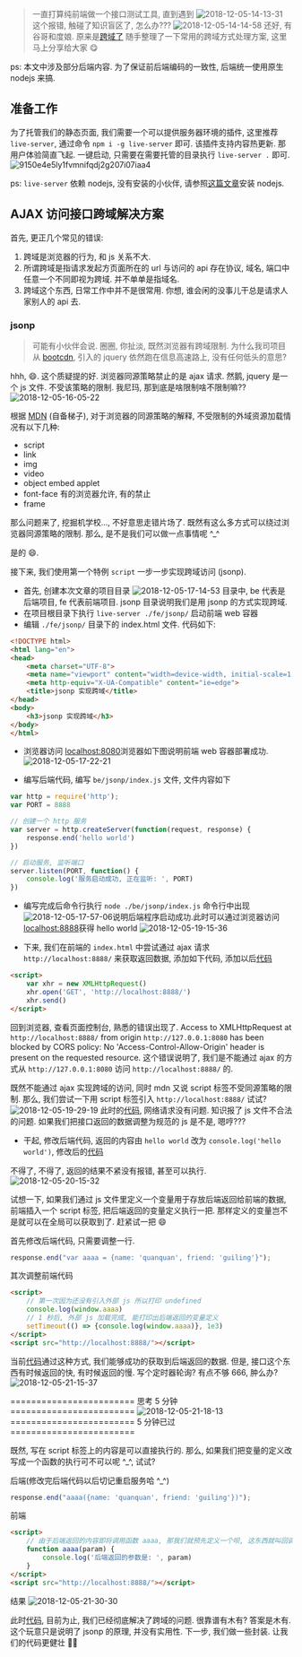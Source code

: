 > 一直打算纯前端做一个接口测试工具, 直到遇到
> ![2018-12-05-14-13-31](http://img.blog.niubishanshan.top/2018-12-05-14-13-31.png)
> 这个报错, 触碰了知识盲区了, 怎么办???
> ![2018-12-05-14-14-58](http://img.blog.niubishanshan.top/2018-12-05-14-14-58.png)
> 还好, 有谷哥和度娘. 原来是[跨域了](https://baike.baidu.com/item/AJAX%20%E8%B7%A8%E5%9F%9F%E8%AE%BF%E9%97%AE/15633363)
> 随手整理了一下常用的跨域方式处理方案, 这里马上分享给大家 😋

ps: 本文中涉及部分后端内容. 为了保证前后端编码的一致性, 后端统一使用原生 nodejs 来搞.

## 准备工作

为了托管我们的静态页面, 我们需要一个可以提供服务器环境的插件, 这里推荐 `live-server`, 通过命令 `npm i -g live-server` 即可. 该插件支持内容热更新. 那用户体验简直飞起. 一键启动, 只需要在需要托管的目录执行 `live-server .` 即可.
![9150e4e5ly1fvmnifqdj2g207i07iaa4](http://img.blog.niubishanshan.top/9150e4e5ly1fvmnifqdj2g207i07iaa4.gif)

ps: `live-server` 依赖 nodejs, 没有安装的小伙伴, 请参照[这篇文章](https://juejin.im/post/5bfd43986fb9a049ed308f1a)安装 nodejs.

## AJAX 访问接口跨域解决方案

首先, 更正几个常见的错误:
1. 跨域是浏览器的行为, 和 js 关系不大.
2. 所谓跨域是指请求发起方页面所在的 url 与访问的 api 存在协议, 域名, 端口中任意一个不同即视为跨域. 并不单单是指域名.
3. 跨域这个东西, 日常工作中并不是很常用. 你想, 谁会闲的没事儿干总是请求人家别人的 api 去.

### jsonp

> 可能有小伙伴会说. 圈圈, 你扯淡, 既然浏览器有跨域限制. 为什么我司项目从 [bootcdn](https://www.bootcdn.cn/), 引入的 jquery 依然跑在信息高速路上, 没有任何低头的意思?

hhh, 😄. 这个质疑提的好. 浏览器同源策略禁止的是 ajax 请求. 然鹅, jquery 是一个 js 文件. 不受该策略的限制. 我尼玛, 那到底是啥限制啥不限制嘛??
![2018-12-05-16-05-22](http://img.blog.niubishanshan.top/2018-12-05-16-05-22.png)

根据 [MDN](https://developer.mozilla.org/zh-CN/docs/Web/Security/Same-origin_policy) (自备梯子), 对于浏览器的同源策略的解释, 不受限制的外域资源加载情况有以下几种:
- script
- link
- img
- video
- object embed applet
- font-face 有的浏览器允许, 有的禁止
- frame

那么问题来了, 挖掘机学校..., 不好意思走错片场了. 既然有这么多方式可以绕过浏览器同源策略的限制. 那么, 是不是我们可以做一点事情呢 ^_^

是的 😄.

接下来, 我们使用第一个特例 `script` 一步一步实现跨域访问 (jsonp).

- 首先, 创建本次文章的项目目录
![2018-12-05-17-14-53](http://img.blog.niubishanshan.top/2018-12-05-17-14-53.png)
目录中, be 代表是后端项目, fe 代表前端项目. jsonp 目录说明我们是用 jsonp 的方式实现跨域.
- 在项目根目录下执行 `live-server ./fe/jsonp/` 启动前端 web 容器
- 编辑 `./fe/jsonp/` 目录下的 index.html 文件. 代码如下:

```html
<!DOCTYPE html>
<html lang="en">
<head>
    <meta charset="UTF-8">
    <meta name="viewport" content="width=device-width, initial-scale=1.0">
    <meta http-equiv="X-UA-Compatible" content="ie=edge">
    <title>jsonp 实现跨域</title>
</head>
<body>
    <h3>jsonp 实现跨域</h3>
</body>
</html>
```

- 浏览器访问 [localhost:8080](http://localhost:8080/)浏览器如下图说明前端 web 容器部署成功.
![2018-12-05-17-22-21](http://img.blog.niubishanshan.top/2018-12-05-17-22-21.png)

- 编写后端代码, 编写 `be/jsonp/index.js` 文件, 文件内容如下

```js
var http = require('http');
var PORT = 8888

// 创建一个 http 服务
var server = http.createServer(function(request, response) {
    response.end('hello world')
})

// 启动服务, 监听端口
server.listen(PORT, function() {
    console.log('服务启动成功, 正在监听: ', PORT)
})
```

- 编写完成后命令行执行 `node ./be/jsonp/index.js`
命令行中出现![2018-12-05-17-57-06](http://img.blog.niubishanshan.top/2018-12-05-17-57-06.png)说明后端程序启动成功.此时可以通过浏览器访问 [localhost:8888](http://localhost:8888/)获得 hello world
![2018-12-05-19-15-36](http://img.blog.niubishanshan.top/2018-12-05-19-15-36.png)

- 下来, 我们在前端的 `index.html` 中尝试通过 ajax 请求 `http://localhost:8888/` 来获取返回数据, 添加如下代码, 添加以后[代码](https://github.com/luoquanquan/cross-domain/commit/cce37cc50db74d0584f55da393d948c1dcfa7696)

```html
<script>
    var xhr = new XMLHttpRequest()
    xhr.open('GET', 'http://localhost:8888/')
    xhr.send()
</script>
```

回到浏览器, 查看页面控制台, 熟悉的错误出现了. Access to XMLHttpRequest at `http://localhost:8888/` from origin `http://127.0.0.1:8080` has been blocked by CORS policy: No 'Access-Control-Allow-Origin' header is present on the requested resource. 这个错误说明了, 我们是不能通过 ajax 的方式从 `http://127.0.0.1:8080` 访问 `http://localhost:8888/` 的.

既然不能通过 ajax 实现跨域的访问, 同时 mdn 又说 script 标签不受同源策略的限制. 那么, 我们尝试一下用 script 标签引入 `http://localhost:8888/` 试试?
![2018-12-05-19-29-19](http://img.blog.niubishanshan.top/2018-12-05-19-29-19.png)
此时的[代码](https://github.com/luoquanquan/cross-domain/commit/d7ae69f656b1476a25057614264c411f7de13da4), 网络请求没有问题. 知识报了 js 文件不合法的问题. 如果我们把接口返回的数据调整为规范的 js 是不是, 嗯哼???

- 干起, 修改后端代码, 返回的内容由 `hello world` 改为 `console.log('hello world')`, 修改后的[代码](https://github.com/luoquanquan/cross-domain/commit/bb5b1d2c6a1f3756c4fc7d5dda04e9bc6b30310e)

不得了, 不得了, 返回的结果不紧没有报错, 甚至可以执行.
![2018-12-05-20-15-32](http://img.blog.niubishanshan.top/2018-12-05-20-15-32.png)

试想一下, 如果我们通过 js 文件里定义一个变量用于存放后端返回给前端的数据, 前端插入一个 script 标签, 把后端返回的变量定义执行一把. 那样定义的变量岂不是就可以在全局可以获取到了. 赶紧试一把 😄

首先修改后端代码, 只需要调整一行.

```js
response.end("var aaaa = {name: 'quanquan', friend: 'guiling'}");
```

其次调整前端代码

```html
<script>
    // 第一次因为还没有引入外部 js 所以打印 undefined
    console.log(window.aaaa)
    // 1 秒后, 外部 js 加载完成, 能打印出后端返回的变量定义
    setTimeout(() => {console.log(window.aaaa)}, 1e3)
</script>
<script src="http://localhost:8888/"></script>
```

当前[代码](https://github.com/luoquanquan/cross-domain/commit/5bdc0dd023f4676a8d6eebb87af73e087661d830)通过这种方式, 我们能够成功的获取到后端返回的数据. 但是, 接口这个东西有时候返回的快, 有时候返回的慢. 写个定时器轮询? 有点不够 666, 肿么办?
![2018-12-05-21-15-37](http://img.blog.niubishanshan.top/2018-12-05-21-15-37.png)

========================  思考 5 分钟  ========================
![2018-12-05-21-18-13](http://img.blog.niubishanshan.top/2018-12-05-21-18-13.png)
========================   5 分钟已过  ========================

既然, 写在 script 标签上的内容是可以直接执行的. 那么, 如果我们把变量的定义改写成一个函数的执行可不可以呢 ^_^, 试试?

后端(修改完后端代码以后切记重启服务哈 ^_^)

```js
response.end("aaaa({name: 'quanquan', friend: 'guiling'})");
```

前端

```html
<script>
    // 由于后端返回的内容即将调用函数 aaaa, 那我们就预先定义一个呗, 这东西就叫回调函数
    function aaaa(param) {
        console.log('后端返回的参数是: ', param)
    }
</script>
<script src="http://localhost:8888/"></script>
```

结果
![2018-12-05-21-30-30](http://img.blog.niubishanshan.top/2018-12-05-21-30-30.png)

此时[代码](https://github.com/luoquanquan/cross-domain/commit/a2e0ba9ca2edcabf03ca549fd018d85c96fa0c64), 目前为止, 我们已经彻底解决了跨域的问题. 很靠谱有木有? 答案是木有. 这个玩意只是说明了 jsonp 的原理, 并没有实用性. 下一步, 我们做一些封装. 让我们的代码更健壮 💪🏻

















